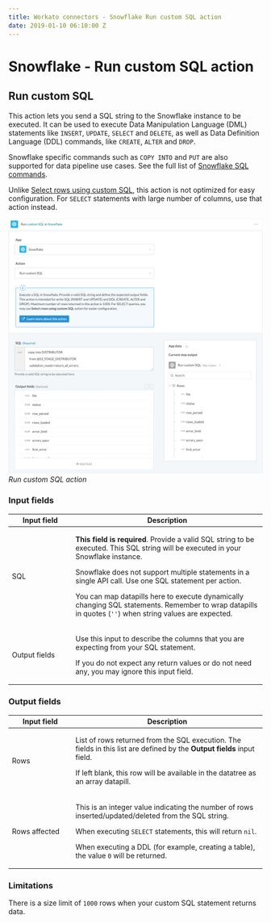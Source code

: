 ```yaml
---
title: Workato connectors - Snowflake Run custom SQL action
date: 2019-01-10 06:10:00 Z
---
```


# Snowflake - Run custom SQL action

## Run custom SQL

This action lets you send a SQL string to the Snowflake instance to be executed. It can be used to execute Data Manipulation Language (DML) statements like `INSERT`, `UPDATE`, `SELECT` and `DELETE`, as well as Data Definition Language (DDL) commands, like `CREATE`, `ALTER` and `DROP`.

Snowflake specific commands such as `COPY INTO` and `PUT` are also supported for data pipeline use cases. See the full list of [Snowflake SQL commands](https://docs.snowflake.net/manuals/sql-reference-commands.html).

Unlike [Select rows using custom SQL](/connectors/snowflake/select.md#select-rows-using-custom-sql), this action is not optimized for easy configuration. For `SELECT` statements with large number of columns, use that action instead.

![Run custom SQL action](/assets/images/snowflake/run_sql.png)
*Run custom SQL action*

### Input fields

<table class="unchanged rich-diff-level-one">
  <thead>
    <tr>
        <th width='25%'>Input field</th>
        <th>Description</th>
    </tr>
  </thead>
  <tbody>
    <tr>
      <td>SQL</td>
      <td>
        <p><b>This field is required</b>. Provide a valid SQL string to be executed. This SQL string will be executed in your Snowflake instance.</p>
        <p>Snowflake does not support multiple statements in a single API call. Use one SQL statement per action.</p>
        <p>You can map datapills here to execute dynamically changing SQL statements. Remember to wrap datapills in quotes (<code>''</code>) when string values are expected.</p>
      </td>
    </tr>
    <tr>
      <td>Output fields</td>
      <td>
        <p>Use this input to describe the columns that you are expecting from your SQL statement.</p>
        <p>If you do not expect any return values or do not need any, you may ignore this input field.</p>
      </td>
    </tr>
  </tbody>
</table>

### Output fields

<table class="unchanged rich-diff-level-one">
  <thead>
    <tr>
        <th width='25%'>Input field</th>
        <th>Description</th>
    </tr>
  </thead>
  <tbody>
    <tr>
      <td>Rows</td>
      <td>
        <p>List of rows returned from the SQL execution. The fields in this list are defined by the <b>Output fields</b> input field.</p>
        <p>If left blank, this row will be available in the datatree as an array datapill.</p>
      </td>
    </tr>
    <tr>
      <td>Rows affected</td>
      <td>
        <p>This is an integer value indicating the number of rows inserted/updated/deleted from the SQL string.</p>
        <p>When executing <code>SELECT</code> statements, this will return <code>nil</code>.</p>
        <p>When executing a DDL (for example, creating a table), the value <code>0</code> will be returned.</p.>
      </td>
    </tr>
  </tbody>
</table>

### Limitations

There is a size limit of `1000` rows when your custom SQL statement returns data.
